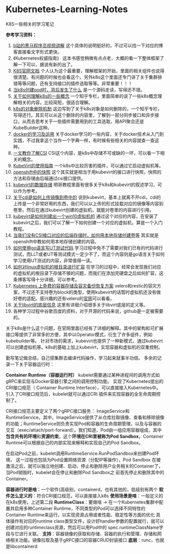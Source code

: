 # Kubernetes-Learning-Notes
K8S一些相关的学习笔记


**参考学习资料：**

1. [b站的黑马程序员视频讲解](https://www.bilibili.com/video/BV1cK4y1L7Am?p=58&spm_id_from=pageDriver%20%E9%85%8D%E5%A5%97%E7%9A%84%E6%96%87%E6%A1%A3%E9%98%85%E8%AF%BB%EF%BC%9Ahttps://blog.csdn.net/demon_xi/article/details/119716509)
这个具体的说明挺好的，不过可以找一下对应的博客直接看文字形式更快。
2. 《Kubernetes权威指南》
这本书感觉稍微有点点老，大概的看一下整体框架了解一下可以，据说有新的出了。
3. [K8S官网文档](https://kubernetes.io/zh/docs/concepts)
个人认为这个最重要，理解框架的开始，里面的相关组件也说得很清楚。有问题的时候也会看这个。另外k8s这个里面还专门讲了关于集群排错等等问题，还有支持接口的插件选取等等。非常重要！！！
4. [当k8s创建pod时，背后发生了什么](https://arthurchiao.art/blog/what-happens-when-k8s-creates-pods-1-zh/)
是一个源码走读，写得还不错。
5. [关于如何理解k8s的一些概念](https://zhuanlan.zhihu.com/p/105006577)
一个知乎专栏，里面简单的说了一些k8s概念理解相关的内容，比较简短，很适合理解。
6. [k8s的对象删除机制](https://zhuanlan.zhihu.com/p/161072336)
这边写到了关于k8s对象是如何删除的，一个知乎专栏，写得还行。其实可以从这个删除的内容里，了解到一部分同步接口和异步接口，从而去思考关于一些插件需要用到的工具选取，用API聚合还是KubeBuilder这种。
7. [docker的学习及运用](https://yeasy.gitbook.io/docker_practice/)
关于docker学习的一些内容，关于docker技术从入门到实践，不过我拿这个当作一个字典一样，有时候有些相关的内容就查一查这种。
8. [一文教你了解CSI](https://developer.aliyun.com/article/783464)
CSI这个内容，是k8s中存储不可或缺的一环，可以看一下相关的概念。
9. [KubeVirt的使用指南](https://kubevirt.io/user-guide/)
一个k8s中比较厉害的插件，可以通过它启动虚拟机等。
10. [openshift中的快照](https://cloud.redhat.com/blog/live-snapshots-in-openshift-virtualization)
这个其实就是相当于用kubevirt的接口进行快照，快照的方法和存储由后端通过csi接口提供。
11. [kubevirt的数据存储](https://iswbm.com/385.html)
明哥教程里面有很多关于k8s和kubevirt的叙述学习，可以作为参考。
12. [关于cdi是如何上传镜像到卷中的](https://kubevirt.io/2018/containerized-data-importer.html)
说到kubevirt，基本上就离不开cdi，cdi的上传是一个非常好用的东西，我们可以以上传的形式挂载对应的镜像等内容到卷里，然后在通过kubevirt创建的虚拟机，就能对卷里的内容进行引用。
13. [kubevirt是如何创建出一个win10虚拟机的](https://kubevirt.io/2020/KubeVirt-installing_Microsoft_Windows_from_an_iso.html)
通过这个对应的内容，在安装了kubevirt之后，我们可以了解一下如何创建一个对应的虚拟机，算是一个入门教程。
14. [当我们没有CSI接口对应的后端存储时，如何用本地存储创建卷等](https://docs.openshift.com/container-platform/4.9/storage/persistent_storage/persistent-storage-local.html)
其实就是openshift中教如何用本地存储创建的内容。
15. [如何使用go语言写UT测试代码](https://blog.gmem.cc/ginkgo-study-note)
学习过程中免不了需要对我们已有的代码进行测试，而LLT或者UT等测试模式一定少不了，而这个内容则是go语言关于如何学习使用UT测试的内容，非常值得一读。
16. [如何对linux虚拟机的根目录进行扩容](https://blog.csdn.net/qq_39316627/article/details/123042691)
在学习的过程中，经常会发现我们对应的虚拟机的根目录下存储不够的问题，而我们在添加完硬盘之后如何扩容，这条博客写得十分详细，可以参考。
17. [Kubernetes 上免费的容器存储及容灾备份恢复方案](https://blog.csdn.net/easylife206/article/details/121571265)
velero和restic的容灾方案，不过还不支持卷为block的类型，使用kubevirt的话暂时虚拟机还没有做好卷的适配。感兴趣的还有velero的[官网](https://velero.io/docs/v1.9/restore-hooks/)可以看看。
18. [关于libvirt的底层信息](https://libvirt.org/formatdomain.html)
这里有详细介绍很多关于libvirt底层的定义等。
19. 各种学习过程中谷歌百度的资料，对于开源的代码来说，github是一定被需要的。


关于k8s是什么这个问题，在官网里面已经有了详细的解释。其中的架构和可扩展接口等提供了非常多的方便，其中以Operator模式，衍生了许多组件，例如kubebuilder等。
针对市场的需求，kubevirt也提供了一种新模式，通过kubevirt可以创建虚拟机等。k8s的基础上加上kubevirt，实现容器和虚拟机的双重控制。

勤写笔记做总结，自己搭集群去编译代码操作，学习起来就事半功倍。
多余的记录一下关于容器运行时：

 **Container Runtime（容器运行时）**
kubelet需要通过某种进程间的调用方式如 gRPC来实现与Docker容器引擎之间的调用控制功能。
实现了Kubernetes提出的CRI接口规范（ Container Runtime Interface），可以直接接入Kubernetes中。引入了CRI接口规范后，kubelet就可以通过CRI 插件来实现容器的全生命周期控制了。

CRI接口规范主要定义了两个gRPC接口服务： ImageService和RuntimeService。其中，ImageService提供了从仓库拉取镜像、查看和移除镜像的功能；RuntimeService则负责实现Pod和容器的生命周期管理，以及与容器的交互（exec/attach/port-forward）。我们知道，Pod由一组应用容器组成，其中**包含共有的环境**和**资源约束**，这个**环境在CRI里被称为Pod Sandbox**。Container Runtime可以根据自己的内部实现来解释和实现自己的Pod Sandbox。

在启动Pod之前，kubelet调用RuntimeService.RunPodSandbox来创建Pod环境， 这一过程也包括为Pod设置网络资源（分配IP等操作），Pod Sandbox 在被激活之后，就可以独立地创建、启动、停止和删除用户业务相关的Container了，当Pod销毁时，kubelet会在停止和删除Pod Sandbox之 前首先停止和删除其中的Container。


**容器进行时是啥**：一个软件(高级别，containerd，也有其他的，低级别有两个
**软件怎么定义的**：符合CRI接口规范，可以直接接入k8s
**使用场景是啥**：一般定义的在k8s使用，上述第二段
**RuntimeClass**：要做啥 -> 在一个Kubernetes集群中配置并启用多种Container Runtime，不同类型的Pod可以选择不同特性的Container Runtime来运行，以实现资源占用或者性能、稳定性等方面的优化
具体操作有对应的runtime class类型文件，设计好handler参数的配置就行，就可以创建对应的runtimeclass资源，然后可以用Pod中的 spec.runtimeClassName字段与它进行关联。
**支持**：容器镜像的获取和存储、容器的执行和管理、存储和网络相关功能。镜像拉取及基于gRPC接口的容器CRUD封装接口
**底层**：runc，也就是libcontainerd
